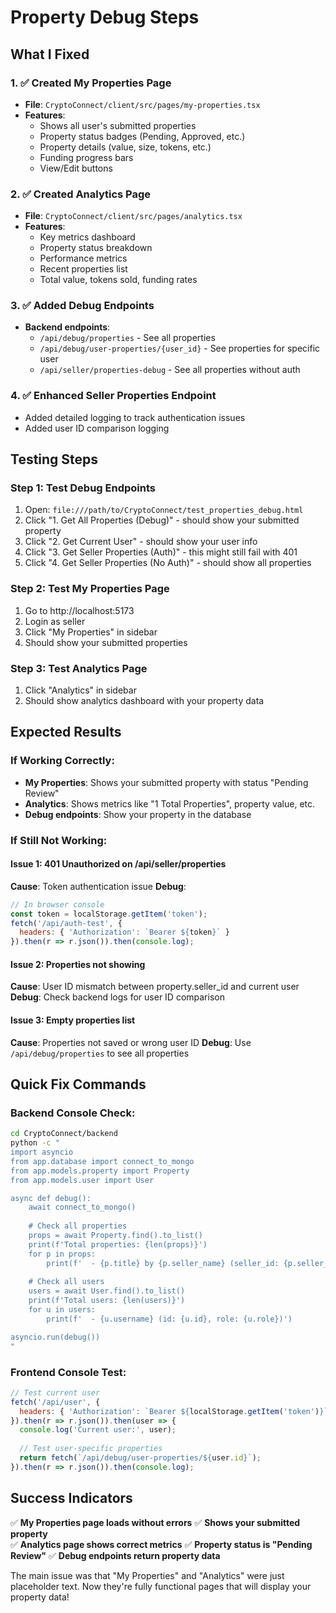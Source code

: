 # Property Debug Steps

## What I Fixed

### 1. ✅ Created My Properties Page
- **File**: `CryptoConnect/client/src/pages/my-properties.tsx`
- **Features**: 
  - Shows all user's submitted properties
  - Property status badges (Pending, Approved, etc.)
  - Property details (value, size, tokens, etc.)
  - Funding progress bars
  - View/Edit buttons

### 2. ✅ Created Analytics Page  
- **File**: `CryptoConnect/client/src/pages/analytics.tsx`
- **Features**:
  - Key metrics dashboard
  - Property status breakdown
  - Performance metrics
  - Recent properties list
  - Total value, tokens sold, funding rates

### 3. ✅ Added Debug Endpoints
- **Backend endpoints**:
  - `/api/debug/properties` - See all properties
  - `/api/debug/user-properties/{user_id}` - See properties for specific user
  - `/api/seller/properties-debug` - See all properties without auth

### 4. ✅ Enhanced Seller Properties Endpoint
- Added detailed logging to track authentication issues
- Added user ID comparison logging

## Testing Steps

### Step 1: Test Debug Endpoints
1. Open: `file:///path/to/CryptoConnect/test_properties_debug.html`
2. Click "1. Get All Properties (Debug)" - should show your submitted property
3. Click "2. Get Current User" - should show your user info
4. Click "3. Get Seller Properties (Auth)" - this might still fail with 401
5. Click "4. Get Seller Properties (No Auth)" - should show all properties

### Step 2: Test My Properties Page
1. Go to http://localhost:5173
2. Login as seller
3. Click "My Properties" in sidebar
4. Should show your submitted properties

### Step 3: Test Analytics Page
1. Click "Analytics" in sidebar  
2. Should show analytics dashboard with your property data

## Expected Results

### If Working Correctly:
- **My Properties**: Shows your submitted property with status "Pending Review"
- **Analytics**: Shows metrics like "1 Total Properties", property value, etc.
- **Debug endpoints**: Show your property in the database

### If Still Not Working:

#### Issue 1: 401 Unauthorized on /api/seller/properties
**Cause**: Token authentication issue
**Debug**: 
```javascript
// In browser console
const token = localStorage.getItem('token');
fetch('/api/auth-test', {
  headers: { 'Authorization': `Bearer ${token}` }
}).then(r => r.json()).then(console.log);
```

#### Issue 2: Properties not showing
**Cause**: User ID mismatch between property.seller_id and current user
**Debug**: Check backend logs for user ID comparison

#### Issue 3: Empty properties list
**Cause**: Properties not saved or wrong user ID
**Debug**: Use `/api/debug/properties` to see all properties

## Quick Fix Commands

### Backend Console Check:
```bash
cd CryptoConnect/backend
python -c "
import asyncio
from app.database import connect_to_mongo
from app.models.property import Property
from app.models.user import User

async def debug():
    await connect_to_mongo()
    
    # Check all properties
    props = await Property.find().to_list()
    print(f'Total properties: {len(props)}')
    for p in props:
        print(f'  - {p.title} by {p.seller_name} (seller_id: {p.seller_id})')
    
    # Check all users
    users = await User.find().to_list()
    print(f'Total users: {len(users)}')
    for u in users:
        print(f'  - {u.username} (id: {u.id}, role: {u.role})')

asyncio.run(debug())
"
```

### Frontend Console Test:
```javascript
// Test current user
fetch('/api/user', {
  headers: { 'Authorization': `Bearer ${localStorage.getItem('token')}` }
}).then(r => r.json()).then(user => {
  console.log('Current user:', user);
  
  // Test user-specific properties
  return fetch(`/api/debug/user-properties/${user.id}`);
}).then(r => r.json()).then(console.log);
```

## Success Indicators

✅ **My Properties page loads without errors**
✅ **Shows your submitted property**  
✅ **Analytics page shows correct metrics**
✅ **Property status is "Pending Review"**
✅ **Debug endpoints return property data**

The main issue was that "My Properties" and "Analytics" were just placeholder text. Now they're fully functional pages that will display your property data!